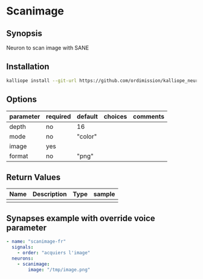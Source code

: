 # Scanimage

## Synopsis

Neuron to scan image with SANE

## Installation

```bash
kalliope install --git-url https://github.com/ordimission/kalliope_neuron_scanimage
```

## Options

| parameter | required | default | choices                                | comments                                                                         |
|-----------|----------|---------|----------------------------------------|----------------------------------------------------------------------------------|
| depth     | no       |    16   |                                        |  |
| mode      | no       |  "color"|                                        |     |
| image     | yes      |         |                                        |                                                              |
| format    | no       |   "png" |       

## Return Values

| Name     | Description           | Type   | sample          |
|----------|-----------------------|--------|-----------------|
|     |

## Synapses example with override voice parameter

```yml
- name: "scanimage-fr"
  signals:
    - order: "acquiers l'image"
  neurons:
    - scanimage:
        image: "/tmp/image.png"
       
        
```
